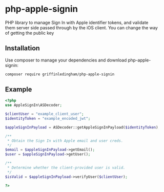 php-apple-signin
=======
PHP library to manage Sign In with Apple identifier tokens, and validate them server side passed through by the iOS client.
You can change the way of getting the public key

Installation
------------

Use composer to manage your dependencies and download php-apple-signin:

```bash
composer require griffinledingham/php-apple-signin
```

Example
-------
```php
<?php
use AppleSignIn\ASDecoder;

$clientUser = "example_client_user";
$identityToken = "example_encoded_jwt";

$appleSignInPayload = ASDecoder::getAppleSignInPayload($identityToken);

/**
 * Obtain the Sign In with Apple email and user creds.
 */
$email = $appleSignInPayload->getEmail();
$user = $appleSignInPayload->getUser();

/**
 * Determine whether the client-provided user is valid.
 */
$isValid = $appleSignInPayload->verifyUser($clientUser);

?>
```
